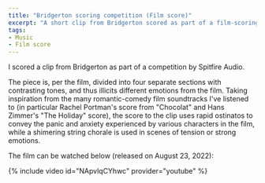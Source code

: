 ```yaml
---
title: "Bridgerton scoring competition (Film score)"
excerpt: "A short clip from Bridgerton scored as part of a film-scoring competition"
tags:
- Music
- Film score
---
```


I scored a clip from Bridgerton as part of a competition by Spitfire Audio.

The piece is, per the film, divided into four separate sections with contrasting tones, and thus illicits different emotions from the film. Taking inspiration from the many romantic-comedy film soundtracks I've listened to (in particular Rachel Portman's score from "Chocolat" and Hans Zimmer's "The Holiday" score), the score to the clip uses rapid ostinatos to convey the panic and anxiety experienced by various characters in the film, while a shimering string chorale is used in scenes of tension or strong emotions.

The film can be watched below (released on August 23, 2022):

{% include video id="NApvlqCYhwc" provider="youtube" %}